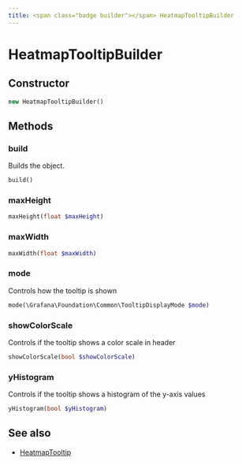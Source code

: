 ```yaml
---
title: <span class="badge builder"></span> HeatmapTooltipBuilder
---
```

# <span class="badge builder"></span> HeatmapTooltipBuilder

## Constructor

```php
new HeatmapTooltipBuilder()
```
## Methods

### <span class="badge object-method"></span> build

Builds the object.

```php
build()
```

### <span class="badge object-method"></span> maxHeight

```php
maxHeight(float $maxHeight)
```

### <span class="badge object-method"></span> maxWidth

```php
maxWidth(float $maxWidth)
```

### <span class="badge object-method"></span> mode

Controls how the tooltip is shown

```php
mode(\Grafana\Foundation\Common\TooltipDisplayMode $mode)
```

### <span class="badge object-method"></span> showColorScale

Controls if the tooltip shows a color scale in header

```php
showColorScale(bool $showColorScale)
```

### <span class="badge object-method"></span> yHistogram

Controls if the tooltip shows a histogram of the y-axis values

```php
yHistogram(bool $yHistogram)
```

## See also

 * <span class="badge object-type-class"></span> [HeatmapTooltip](./object-HeatmapTooltip.md)
